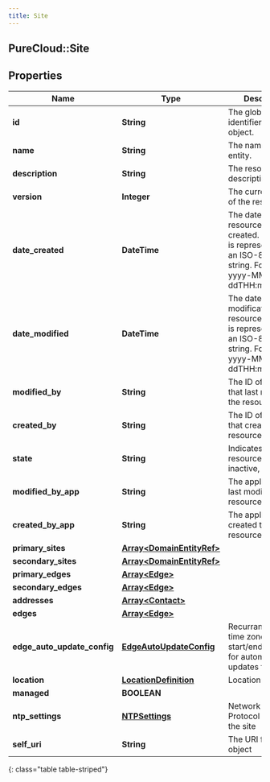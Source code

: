 ```yaml
---
title: Site
---
```

## PureCloud::Site

## Properties

|Name | Type | Description | Notes|
|------------ | ------------- | ------------- | -------------|
| **id** | **String** | The globally unique identifier for the object. | [optional] |
| **name** | **String** | The name of the entity. | |
| **description** | **String** | The resource&#39;s description. | [optional] |
| **version** | **Integer** | The current version of the resource. | [optional] |
| **date_created** | **DateTime** | The date the resource was created. Date time is represented as an ISO-8601 string. For example: yyyy-MM-ddTHH:mm:ss.SSSZ | [optional] |
| **date_modified** | **DateTime** | The date of the last modification to the resource. Date time is represented as an ISO-8601 string. For example: yyyy-MM-ddTHH:mm:ss.SSSZ | [optional] |
| **modified_by** | **String** | The ID of the user that last modified the resource. | [optional] |
| **created_by** | **String** | The ID of the user that created the resource. | [optional] |
| **state** | **String** | Indicates if the resource is active, inactive, or deleted. | [optional] |
| **modified_by_app** | **String** | The application that last modified the resource. | [optional] |
| **created_by_app** | **String** | The application that created the resource. | [optional] |
| **primary_sites** | [**Array&lt;DomainEntityRef&gt;**](DomainEntityRef.html) |  | [optional] |
| **secondary_sites** | [**Array&lt;DomainEntityRef&gt;**](DomainEntityRef.html) |  | [optional] |
| **primary_edges** | [**Array&lt;Edge&gt;**](Edge.html) |  | [optional] |
| **secondary_edges** | [**Array&lt;Edge&gt;**](Edge.html) |  | [optional] |
| **addresses** | [**Array&lt;Contact&gt;**](Contact.html) |  | [optional] |
| **edges** | [**Array&lt;Edge&gt;**](Edge.html) |  | [optional] |
| **edge_auto_update_config** | [**EdgeAutoUpdateConfig**](EdgeAutoUpdateConfig.html) | Recurrance rule, time zone, and start/end settings for automatic edge updates for this site | [optional] |
| **location** | [**LocationDefinition**](LocationDefinition.html) | Location | |
| **managed** | **BOOLEAN** |  | [optional] |
| **ntp_settings** | [**NTPSettings**](NTPSettings.html) | Network Time Protocol settings for the site | [optional] |
| **self_uri** | **String** | The URI for this object | [optional] |
{: class="table table-striped"}


